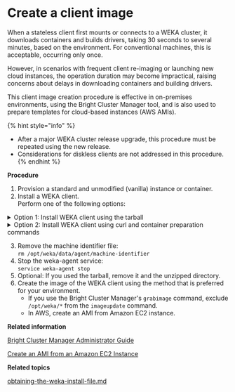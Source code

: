 # Create a client image

When a stateless client first mounts or connects to a WEKA cluster, it downloads containers and builds drivers, taking 30 seconds to several minutes, based on the environment. For conventional machines, this is acceptable, occurring only once.

However, in scenarios with frequent client re-imaging or launching new cloud instances, the operation duration may become impractical, raising concerns about delays in downloading containers and building drivers.

This client image creation procedure is effective in on-premises environments, using the Bright Cluster Manager tool, and is also used to prepare templates for cloud-based instances (AWS AMIs).&#x20;

{% hint style="info" %}
* After a major WEKA cluster release upgrade, this procedure must be repeated using the new release.
* Considerations for diskless clients are not addressed in this procedure.
{% endhint %}

**Procedure**

1. Provision a standard and unmodified (vanilla) instance or container.
2. Install a WEKA client. \
   Perform one of the following options:

<details>

<summary>Option 1: Install WEKA client using the tarball</summary>

1. Download and untar the WEKA tarball (same as used for backend installation).
2. Open the `install.sh` and comment out the `weka local start` command.
3. Run `./install.sh`
4. Remove the default client container:\
   `weka local rm default --force`

</details>

<details>

<summary>Option 2: Install WEKA client using curl and container preparation commands</summary>

1. Install a WEKA client: \
   `curl http://<backendserverip>:14000/dist/v1/install | sh`
2. Download and set the current version of WEKA from the backend:\
   `weka version get <current version>`\
   `weka version set <current version>`
3. Setup the client and prepare the drivers: \
   `weka local setup container --name <client name> --no-start`\
   `weka version prepare <current version>`

</details>

3. Remove the machine identifier file:\
   `rm /opt/weka/data/agent/machine-identifier`
4. Stop the weka-agent service:\
   `service weka-agent stop`
5. Optional: If you used the tarball, remove it and the unzipped directory.
6. Create the image of the WEKA client using the method that is preferred for your environment.
   * If you use the Bright Cluster Manager's `grabimage` command, exclude `/opt/weka/*` from the `imageupdate` command.
   * In AWS, create an AMI from Amazon EC2 instance.

**Related information**

[Bright Cluster Manager Administrator Guide](https://docs.nvidia.com/bright-cluster-manager/archives/6.0-admin-manual.pdf)

[Create an AMI from an Amazon EC2 Instance](https://docs.aws.amazon.com/toolkit-for-visual-studio/latest/user-guide/tkv-create-ami-from-instance.html)



**Related topics**

[obtaining-the-weka-install-file.md](../install/bare-metal/obtaining-the-weka-install-file.md "mention")
